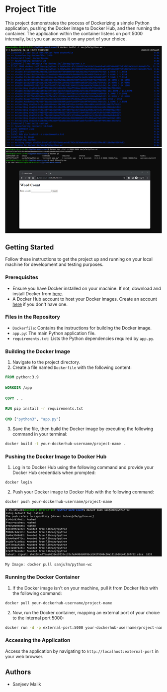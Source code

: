 # Project Title

This project demonstrates the process of Dockerizing a simple Python application, pushing the Docker image to Docker Hub, and then running the container. The application within the container listens on port 5000 internally, but you can access it on any port of your choice.

![Alt](python-wc-build-successfully.png)
![Alt](Container-running-succesfully.png)

## Getting Started

Follow these instructions to get the project up and running on your local machine for development and testing purposes.

### Prerequisites

- Ensure you have Docker installed on your machine. If not, download and install Docker from [here](https://www.docker.com/get-started).
- A Docker Hub account to host your Docker images. Create an account [here](https://hub.docker.com/) if you don't have one.

### Files in the Repository

- `Dockerfile`: Contains the instructions for building the Docker image.
- `app.py`: The main Python application file.
- `requirements.txt`: Lists the Python dependencies required by `app.py`.

### Building the Docker Image

1. Navigate to the project directory.
2. Create a file named `Dockerfile` with the following content:

```Dockerfile
FROM python:3.9

WORKDIR /app

COPY . .

RUN pip install -r requirements.txt

CMD ["python3", "app.py"]
```

3. Save the file, then build the Docker image by executing the following command in your terminal:

```bash
docker build -t your-dockerhub-username/project-name .
```

### Pushing the Docker Image to Docker Hub

1. Log in to Docker Hub using the following command and provide your Docker Hub credentials when prompted:

```bash
docker login
```

2. Push your Docker image to Docker Hub with the following command:

```bash
docker push your-dockerhub-username/project-name
```

![Alt](pushed-successfully.png)

```bash
My Image: docker pull sanju7m/python-wc
```
### Running the Docker Container

1. If the Docker image isn't on your machine, pull it from Docker Hub with the following command:

```bash
docker pull your-dockerhub-username/project-name
```

2. Now, run the Docker container, mapping an external port of your choice to the internal port 5000:

```bash
docker run -d -p external-port:5000 your-dockerhub-username/project-name
```

### Accessing the Application

Access the application by navigating to `http://localhost:external-port` in your web browser.

## Authors

- Sanjeev Malik
